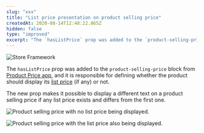 ```yaml
---
slug: "xxx"
title: "List price presentation on product selling price"
createdAt: 2020-08-14T12:48:22.865Z
hidden: false
type: "improved"
excerpt: "The `hasListPrice` prop was added to the `product-selling-price` block from [Product Price app](https://developers.vtex.com/docs/guides/vtex-product-price/)."
---
```


![Store Framework](https://cdn.jsdelivr.net/gh/vtexdocs/dev-portal-content@main/images/xxx-0.png)

The `hasListPrice` prop was added to the `product-selling-price` block from [Product Price app](https://developers.vtex.com/docs/guides/vtex-product-price/), and it is responsible for defining whether the product should display its [list price](https://help.vtex.com/en/tutorial/prices-v2--tutorials_4393?locale=en) (if any) or not.

The new prop makes it possible to display a different text on a product selling price if any list price exists and differs from the first one.

![Product selling price with no list price being displayed.](https://cdn.jsdelivr.net/gh/vtexdocs/dev-portal-content@main/images/xxx-1.png)

![Product selling price with the list price also being displayed.](https://cdn.jsdelivr.net/gh/vtexdocs/dev-portal-content@main/images/xxx-2.png)
